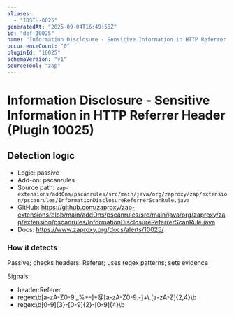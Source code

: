 ```yaml
---
aliases:
  - "IDSIH-0025"
generatedAt: "2025-09-04T16:49:58Z"
id: "def-10025"
name: "Information Disclosure - Sensitive Information in HTTP Referrer Header"
occurrenceCount: "0"
pluginId: "10025"
schemaVersion: "v1"
sourceTool: "zap"
---
```


# Information Disclosure - Sensitive Information in HTTP Referrer Header (Plugin 10025)

## Detection logic

- Logic: passive
- Add-on: pscanrules
- Source path: `zap-extensions/addOns/pscanrules/src/main/java/org/zaproxy/zap/extension/pscanrules/InformationDisclosureReferrerScanRule.java`
- GitHub: https://github.com/zaproxy/zap-extensions/blob/main/addOns/pscanrules/src/main/java/org/zaproxy/zap/extension/pscanrules/InformationDisclosureReferrerScanRule.java
- Docs: https://www.zaproxy.org/docs/alerts/10025/

### How it detects

Passive; checks headers: Referer; uses regex patterns; sets evidence

Signals:
- header:Referer
- regex:\\b[a-zA-Z0-9._%+-]+@[a-zA-Z0-9.-]+\\.[a-zA-Z]{2,4}\\b
- regex:\\b[0-9]{3}-[0-9]{2}-[0-9]{4}\\b

